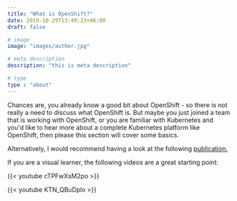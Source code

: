 ```yaml
---
title: "What is OpenShift?"
date: 2019-10-29T13:49:23+06:00
draft: false

# image
image: "images/author.jpg"

# meta description
description: "this is meta description"

# type
type : "about"
---
```


Chances are, you already know a good bit about OpenShift - so there is not really a need to discuss what OpenShift is. But maybe you
just joined a team that is working with OpenShift, or you are familiar with Kubernetes and you'd like to hear more about a complete Kubernetes
platform like OpenShift, then please this section will cover some basics.

Alternatively, I would recommend having a look at the following [publication.](https://www.redhat.com/cms/managed-files/cl-openshift-kubernetes-primer-technichal-detail-f13237wg-201807-en.pdf?intcmp=701f2000000RQykAAG&extIdCarryOver=true&sc_cid=701f2000001Css5AAC)

If you are a visual learner, the following videos are a great starting point:

{{< youtube cTPFwXsM2po >}}

{{< youtube KTN_QBuDplo >}}